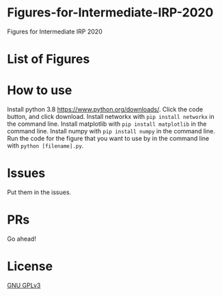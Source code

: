 # Figures-for-Intermediate-IRP-2020
Figures for Intermediate IRP 2020

# List of Figures

# How to use
Install python 3.8 https://www.python.org/downloads/.
Click the code button, and click download.
Install networkx with `pip install networkx` in the command line.
Install matplotlib with `pip install matplotlib` in the command line.
Install numpy with `pip install numpy` in the command line.
Run the code for the figure that you want to use by in the command line with `python [filename].py`.

# Issues
Put them in the issues.

# PRs
Go ahead!

# License
[GNU GPLv3](https://www.gnu.org/licenses/gpl-3.0.en.html)
